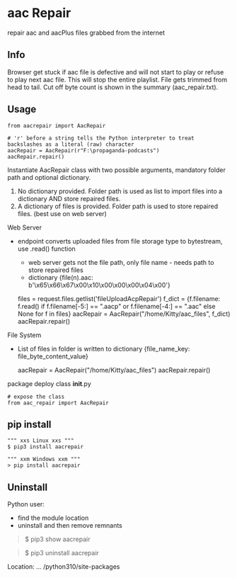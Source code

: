 aac Repair
==========
repair aac and aacPlus files grabbed from the internet

Info
----
Browser get stuck if aac file is defective and will not start to play or refuse to play next aac file.
This will stop the entire playlist.
File gets trimmed from head to tail. Cut off byte count is shown in the summary (aac_repair.txt). 

Usage
-----
    from aacrepair import AacRepair
    
    # 'r' before a string tells the Python interpreter to treat backslashes as a literal (raw) character
    aacRepair = AacRepair(r"F:\propaganda-podcasts")
    aacRepair.repair()
    
Instantiate AacRepair class with two possible arguments, mandatory folder path and optional dictionary. 
1. No dictionary provided. Folder path is used as list to import files into a dictionary AND store repaired files.
2. A dictionary of files is provided. Folder path is used to store repaired files. (best use on web server)


Web Server
* endpoint converts uploaded files from file storage type to bytestream, use .read() function
   * web server gets not the file path, only file name - needs path to store repaired files
   * dictionary {file(n).aac: b'\x65\x66\x67\x00\x10\x00\x00\x00\x04\x00'}


    files = request.files.getlist('fileUploadAcpRepair')
    f_dict = {f.filename: f.read() if f.filename[-5:] == ".aacp" or f.filename[-4:] == ".aac" else None for f in files}
    aacRepair = AacRepair("/home/Kitty/aac_files", f_dict)
    aacRepair.repair()

File System
* List of files in folder is written to dictionary {file_name_key: file_byte_content_value}


    aacRepair = AacRepair("/home/Kitty/aac_files")
    aacRepair.repair()



package deploy class
    __init__.py
    
    # expose the class
    from aac_repair import AacRepair


pip install
-----------
    """ xxs Linux xxs """
    $ pip3 install aacrepair

    """ xxm Windows xxm """
    > pip install aacrepair


Uninstall
---
Python user:

* find the module location
* uninstall and then remove remnants

>$ pip3 show aacrepair

>$ pip3 uninstall aacrepair

Location: ... /python310/site-packages
